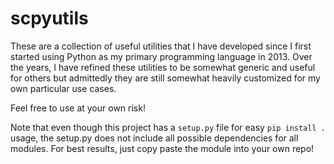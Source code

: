 scpyutils
=========
These are a collection of useful utilities that I have developed since I first started
using Python as my primary programming language in 2013. Over the years, I have refined
these utilities to be somewhat generic and useful for others but admittedly they are
still somewhat heavily customized for my own particular use cases.

Feel free to use at your own risk!

Note that even though this project has a `setup.py` file for easy `pip install .` usage,
the setup.py does not include all possible dependencies for all modules. For best
results, just copy paste the module into your own repo!
